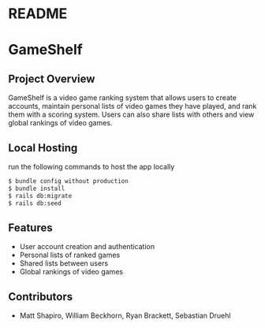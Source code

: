 # README

# GameShelf

## Project Overview

GameShelf is a video game ranking system that allows users to create accounts, maintain personal lists of video games they have played, and rank them with a scoring system. Users can also share lists with others and view global rankings of video games.

## Local Hosting
run the following commands to host the app locally
```bash
$ bundle config without production
$ bundle install
$ rails db:migrate
$ rails db:seed
```

## Features
- User account creation and authentication
- Personal lists of ranked games
- Shared lists between users
- Global rankings of video games

## Contributors
- Matt Shapiro, William Beckhorn, Ryan Brackett, Sebastian Druehl
